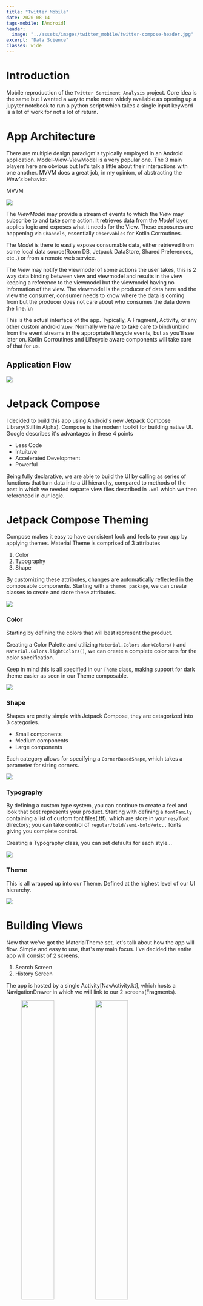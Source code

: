 ```yaml
---
title: "Twitter Mobile"
date: 2020-08-14
tags-mobile: [Android]
header:
  image: "../assets/images/twitter_mobile/twitter-compose-header.jpg"
excerpt: "Data Science"
classes: wide
---
```

# Introduction

Mobile reproduction of the `Twitter Sentiment Analysis` project.
Core idea is the same but I wanted a way to make more widely available as opening up a jupyter notebook to run a python script which takes a single input keyword is a lot of work for not a lot of return.



# App Architecture

There are multiple design paradigm's typically employed in an Android application. Model-View-ViewModel is a very popular one. The 3 main players here are obvious but let's talk a little about their interactions with one another. MVVM does a great job, in my opinion, of abstracting the <em>View's</em> behavior.


MVVM

![](/assets/images/twitter_mobile/MVVM.png)


 The <em>ViewModel</em> may provide a stream of events to which the <em>View</em> may subscribe to and take some action. It retrieves data from the <em>Model</em> layer, applies logic and exposes what it needs for the View. These exposures are happening via `Channels`, essentially `Observables` for Kotlin Corroutines.



The <em>Model</em> is there to easily expose consumable data, either retrieved from some local data source(Room DB, Jetpack DataStore, Shared Preferences, etc..) or from a remote web service.


 The <em>View</em> may notify the viewmodel of some actions the user takes, this is 2 way data binding between view and viewmodel and results in the view keeping a reference to the viewmodel but the viewmodel having no information of the view. The viewmodel is the producer of data here and the view the consumer, consumer needs to know where the data is coming from but the producer does not care about who consumes the data down the line. \n

 This is the actual interface of the app. Typically, A Fragment, Activity, or any other custom android `View`. Normally we have to take care to bind/unbind from the event streams in the appropriate lifecycle events, but as you'll see later on. Kotlin Corroutines and Lifecycle aware components will take care of that for us.

## Application Flow

![](/assets/images/twitter_mobile/twittude_flow.png)


# Jetpack Compose

I decided to build this app using Android's new Jetpack Compose Library(Still in Alpha).
Compose is the modern toolkit for building native UI. Google describes it's advantages in these 4 points

* Less Code
* Intuituve
* Accelerated Development
* Powerful

Being fully declarative, we are able to build the UI by calling as series of functions that turn data into a UI hierarchy, compared to methods of the past in which we needed separte view files described in `.xml` which we then referenced in our logic.


# Jetpack Compose Theming

Compose makes it easy to have consistent look and feels to your app by applying themes.
Material Theme is comprised of 3 attributes

1. Color
2. Typography
3. Shape

By customizing these attributes, changes are automatically reflected in the composable components.
Starting with a `themes package`, we can create classes to create and store these attributes.

![](/assets/images/twitter_mobile/theme_package.png)


### Color

Starting by defining the colors that will best represent the product.

Creating a Color Palette and utilizing `Material.Colors.darkColors()` and `Material.Colors.lightColors()`, we can create a complete color sets for the color specification.

Keep in mind this is all specified in our `Theme` class, making support for dark theme easier as seen in our Theme composable.

![](/assets/images/twitter_mobile/color_palette.png)


### Shape

Shapes are pretty simple with Jetpack Compose, they are catagorized into 3 categories.
* Small components
* Medium components
* Large components

Each category allows for specifying a `CornerBasedShape`, which takes a parameter for sizing corners.

![](/assets/images/twitter_mobile/shapes.png)


### Typography

By defining a custom type system, you can continue to create a feel and look that best represents your product. Starting with defining a `fontFamily` containing a list of custom font files(.ttf), which are store in your `res/font` directory; you can take control of `regular/bold/semi-bold/etc..` fonts giving you complete control.

Creating a Typography class, you can set defaults for each style...

![](/assets/images/twitter_mobile/typography1.png)


### Theme

This is all wrapped up into our Theme. Defined at the highest level of our UI hierarchy.

![](/assets/images/twitter_mobile/theme.png)







# Building Views

Now that we've got the MaterialTheme set, let's talk about how the app will flow. Simple and easy to use, that's my main focus. I've decided the entire app will consist of 2 screens.

1. Search Screen
2. History Screen


The app is hosted by a single Activity[NavActivity.kt], which hosts a NavigationDrawer in which we will link to our 2 screens(Fragments).

<figure class="half">
    <a href="/assets/images/twitter_mobile/empty_state.png"><img src="/assets/images/twitter_mobile/empty_state.png" width="45%"></a>
    <a href="/assets/images/twitter_mobile/nav_drawer.png"><img src="/assets/images/twitter_mobile/nav_drawer.png" width="45%"></a>
    <figcaption>Empty State and Nav Drawer</figcaption>
</figure>





## Search Screen (ListFragment.kt)

Let's take a look at how we want to establish the view component hierarchy on this page.






## History Screen (HistoryFragment.kt)

Let's take a look at how we want to establish the view component hierarchy on this page.





# Fetching Tweets


## Modeling out the API call

At first I was using the library `Twitter4J` to expedite making the API calls, so I could see some demonstratable results, I've since decided to model out the search response myself. Mainly to make testing my ViewModel/Repository logic more straight forward.

At the moment, this application will only make use of 2 API requests. One to authenticate and gain access to the twitter api and the other to make search requests which return the tweets we will pass through our model for sentiment analysis.

### Authentication with Twitter API

The most important thing to point out here is that we are preforming what is called `Application-Only Authentication`, typically with OAuth1.0 we would be making requests on behalf of a user and need to sign each API request with serveral generated keys and tokens in an authorized header. This signature being passed to each request would represent that specific user.

With `Application-Only Authentication` and OAuth2.0 Bearer Token, which is used here, we are able to create a signature for the application itself. Typically used for instances that need read-only access to public information. This obviously limits the functionality of some endpoints for us since there is no concept of a "current user", for example, a twitter user will not be able to use this application to take actions pertaining to their twitter account such as posting tweets or making profile changes.

Before being able to authenticate, there are a few prerequisites which can only be achieved by creating a developer account with twitter and receiving these items
* CONSUMER_KEY
* CONSUMER_SECRET
* ACCESS_KEY
* ACCESS_SECRET



![](/assets/images/twitter_mobile/OAuth2.png)


The graph above describes the entire application network flow. Focusing on the Top part, there are a few steps required in order to properly format our request and receive the bearer token.

1.) URL Encode(RFC 1739) both the CONSUMER_KEY and CONSUMER_SECRET
2.) Create a new string in format of "CONSUMER_KEY:CONSUMER_SECRET", using the encoded versions created above.
3.) Base64 encoded the string created in the step above.

We can now make the post request to the resource url `https://api.twitter.com/oauth2/token`, there are some required headers and query params. The request should look something like this

```
POST oaut2/token
Authorization: Basic <Base64 encoded concatenated string from above>
Content-Type: application/x-www-form-urlencoded;chartset=UTF-8
grant_type=client_credentials
```

If everything was properly formatted then we received the bearer token in a json response.

```json
{
  "token_type": "bearer",
  "access_token": "AAAABBBBCCCCDDDEEEFFF%AAAABBBBCCCCDDDEEEFFF"
}
```

That's it. Something to remember here is to cache this bearer token, making this request over and over will return the same bearer token until it is invalidated, which would usually be done in the case of it being compromised. Making the request for the bearer token can be expensive and use up our precious rate limits, we should not make network requests against the api unless necessary. I've chosen to store this token using `DataStore` which is on the device. Although there are many options to choose from.


### Making a twitter Search API request.

Now that we've authenticated our app and cached our token, we are able to make requests against all the available API endpoints.

The main Twitter API method used in this app is `/search`. For now, all we are interested in is searching a keyword and receiving a certain number of tweets that have been designated to have our search term as the core topic.
 [Standard Search API](https://developer.twitter.com/en/docs/twitter-api/v1/tweets/search/api-reference/get-search-tweets)

 





## Calling the API in code
 The challenge here was that before now, I have only used RxJava for my asynchronous streams. I decided to give Kotlin Corroutines a try. Since I'm already using `Android ViewModel`, an android Architecture component, which provides 1st class support for corroutines due to the built in Coroutine scopes, I figured it shouldn't be too much work. The biggest hurdle was just understanding the differences (conceptual and syntatic) between RxJava world and Corroutine world.

 Let's take for example Authentication.

![](/assets/images/twitter_mobile/getToken.png)

 All Coroutines are started from a `CoroutineScope`, which depend on our life-cycle aware component scope.`launch{}` is just an extension function of the `ViewModelScope` because it implements interface `CoroutineScope`. By default, we code inside the `launch{}` block is run off the main thread(Dispatchers.Main), this allows a simple, straight forward way to run non-blocking code.

 3 Dispatchers: Tells coroutine which type of threads to use for execution of corrotine block.

1. Dispatchers.Main
   -  Handle operations needing to run on the main thread, mainly UI. If these types of operations are NOT run on Dispatchers.Main, we crash.

2. Dispatchers.IO
   - Handle input/output, network operations. API Calls, reading/writing to disk and any DB communications

3. Dispatchers.Default
   - Called when no dispatcher is specified, typically used in CPU intense cases such as sorting list, parsing json and other similar tasks.


In our viewmodel's search function. We are preforming an asynchronous call to the network. These calls typically take less than a second but in the case of a slow network response, we are not blocking the UI, allowing the user to make any desired navigation.

![](/assets/images/twitter_mobile/search.png)




# Storing results with Jetpack DataStore

Jetpack DataStore allows storage of key-value pairs, it uses Kotlin coroutines and Flow for asynchronous data storage. This should be considered as a replace to SharedPreferences.

2 implementations are provided:

* Preferences DataStore: Key-value pairs
* Proto DataStore: custom data types, requires a defined schema using protocol buffers

Start with declaring the dependencies, since we are not storing typed ojects, we don't need the Protocol buffers dependency

```groovy
dependencies {
  // Preferences DataStore
  implementation "androidx.datastore:datastore-preferences:1.0.0-alpha01"
}
```

I'm running into an issue of saving to disk and reading from disk across my 2 fragments. So I'll document my debugging process here. First step I'd take is to successfully read and write in the simplest case. I will keep a counter of how many times the list fragment has been instantiated and persist that number to disk.


Upon launching app and creating the `List Fragment`, we call the viewModel function.

ViewModel Layer
```kotlin
fun launchCounter() {
    lifecycleScope.launch {
        repository.incrementCounter()
    }
}
```


This calls to the repository which writes the data to disk.

Repository Layer
```kotlin
override suspend fun incrementCounter() {
    val dataStore: DataStore<Preferences> =
        GlobalContext.get().koin.get(qualifier = named("counter"))
    val EXAMPLE_COUNTER = preferencesKey<Int>("example_counter")
    dataStore.edit { settings ->
        val counterValue = settings[EXAMPLE_COUNTER] ?: 0
        settings[EXAMPLE_COUNTER] = counterValue + 1
        Timber.d("SAVED!%s", counterValue)
    }
}
```

After launching the app multiple times and logging the value, it is indeed working. Let's try to again apply this to saving a tweet from the list fragment and reading from the history fragment, which is where the tweets saved to disk should ultimately be displayed.

Since I'm retreiving the DataStore via dependency injection and now I'll have 2 instances(1 for counter, 1 for tweets), I need to add named qualifiers for these in my Koin module.


```groovy
single<DataStore<Preferences>>(
    qualifier = named(name = "counter")
) {
    androidContext().createDataStore(
        name = "settings"
    )
}

single<DataStore<Preferences>>(
    qualifier = named(name = "tweets")
) {
    androidContext().createDataStore(
        name = "tweets"
    )
}
```

Now when we make our call to the search request and have a list of tweets, for now just clicking the tweet will save the contents to our DataStore Preferences declared in the DI module

<img src="/assets/images/twitter_mobile/list_item_click.png" width=400 height=400/>

Making the call to the view model from the list item click listener

```kotlin
@Composable
fun ListItem(item: TwitListItem, viewModel: TwitMainViewModel) {
    Row(
        modifier = Modifier
            .fillMaxWidth()
            .clickable(onClick = {
                viewModel.saveTweetToDisk(item)
            })
    ) {
        Text(text = item.text)
    }
}
```

In the ViewModel

```kotlin
fun saveTweetToDisk(tweet: TwitListItem) {
    lifecycleScope.launch(Dispatchers.IO) {
        repository.saveTweetToDisk(tweet = tweet.text)
    }
}
```

and in the repository layer
```kotlin
override suspend fun saveTweetToDisk(tweet: String) {
    val TWEET_KEY = preferencesKey<String>("tweet_key")
    dataStore.edit { tweetPreferences ->
        tweetPreferences[TWEET_KEY] = tweet
        Timber.d("SAVED!%s", tweet)
    }
}
```

* Remember that `suspend` functions require a calling context, this means that you can only call suspend functions inside of another suspend function. Same with `@Composable` functions, this is new to me and has cause quite a bit of issues getting this app due to typical paradigms no longer being applicable.


As for fetching the tweet we persisted to disk...

<img src="/assets/images/twitter_mobile/datastore_hist.png" width=400 height=400/>


We make the call to the HistoryViewModel as soon as we start to construct the views.

ViewModel Layer
```kotlin
fun readTweetFromDisk() {
    lifecycleScope.launch {
        repository.readTweetFromDisk()
            .flowOn(Dispatchers.IO)
            .collect {
                stateSubject.onNext(
                    State.Data(listOf(it))
                )
            }
    }
}
```


Repository Layer
```kotlin
override suspend fun readTweetFromDisk(): Flow<String> {
    val TWEET_KEY = preferencesKey<String>("tweet_key")
    Timber.d("Is it here?: %s", dataStore.data.first().contains(TWEET_KEY))
    return dataStore.data.map {
        it[TWEET_KEY] ?: ""
    }
}
```

Notice that the function declaration does not contain `suspend`. This is because the lifecycleScope of the viewmodel is suspending.

We subscribe to the `Flow<T>` being return from the repository and declare the thread we want the subscription on, next we `collect` the value and pass it through the state back to the view. and wah lah!

**Important Note**:

Normally you wouldn't use a key/value store in this manner. SharedPreferences/DataStore makes storing and reading small amounts of data fast and easy but difficult to store and read large structured data. Since this write-up is taking on new/experimental libraries, I didn't want to divert on this part either.

Typically I would use a library backed by SQL, like `Room`. This makes large amounts of structured data easy to read/write, as the data is structured and managed by the database. This would allow potentially a huge list of tweets to be displayed and saved on the History screen. One would likely create a custom object such as

```kotlin
data class TweetDiskObject(
  val tweet: String,
  val date: String
  )
```

Allowing for more complicated data objects to be persisted and retrieved, creating more opportunities to manipulate and display what the user wanted saved.

# Using Tensorflow Lite pre-trained model

Now to get back to the original inspiration for this quick project(quick for most, not me).


WIP!!!






# UI and Unit Testing with Compose


A big difference with compose is that, since we are now just invoking functions, we do not have a reference to our widgets and there is no concept of `ID`, therefore we can not perform something like `findViewById<TextView>(R.id.some_view)`.

Jetpack compose introduces `Semantics, providing information about the view hierarchy. It gives meaning to a piece of UI. Tests take advantage of the information exposed by semantics regarding the UI hierarchy.





With Unit Testing, nothing as changed. Since we are concerned with the data and ensuring our functions do what they are supposed to.
